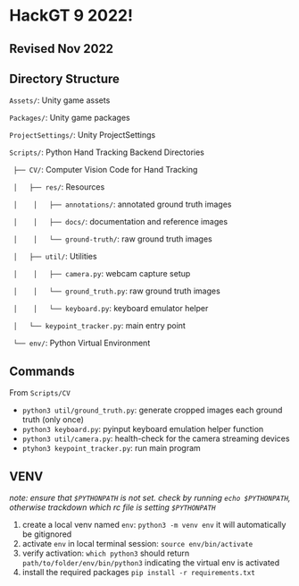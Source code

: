 # HackGT 9 2022!
## Revised Nov 2022

## Directory Structure
`Assets/`: Unity game assets

`Packages/`: Unity game packages

`ProjectSettings/`: Unity ProjectSettings

`Scripts/`: Python Hand Tracking Backend Directories
    
` ├── CV/`: Computer Vision Code for Hand Tracking

` │   ├── res/`: Resources

` │    │   ├── annotations/`: annotated ground truth images

` │    │   ├── docs/`: documentation and reference images

` │    │   └── ground-truth/`: raw ground truth images

` │   ├── util/`: Utilities

` │    │   ├── camera.py`: webcam capture setup

` │    │   └── ground_truth.py`: raw ground truth images

` │    │   └── keyboard.py`: keyboard emulator helper

` │   └── keypoint_tracker.py`: main entry point

` └── env/`: Python Virtual Environment

## Commands

From `Scripts/CV`

- `python3 util/ground_truth.py`: generate cropped images each ground truth (only once)
- `python3 keyboard.py`: pyinput keyboard emulation helper function
- `python3 util/camera.py`: health-check for the camera streaming devices
- `ptyhon3 keypoint_tracker.py`: run main program

## VENV
*note: ensure that `$PYTHONPATH` is not set. check by running `echo $PYTHONPATH`, otherwise trackdown which rc file is setting `$PYTHONPATH`*
1. create a local venv named `env`: `python3 -m venv env` it will automatically be gitignored
2. activate `env` in local terminal session: `source env/bin/activate`
3. verify activation: `which python3` should return `path/to/folder/env/bin/python3` indicating the virtual env is activated
4. install the required packages `pip install -r requirements.txt`
